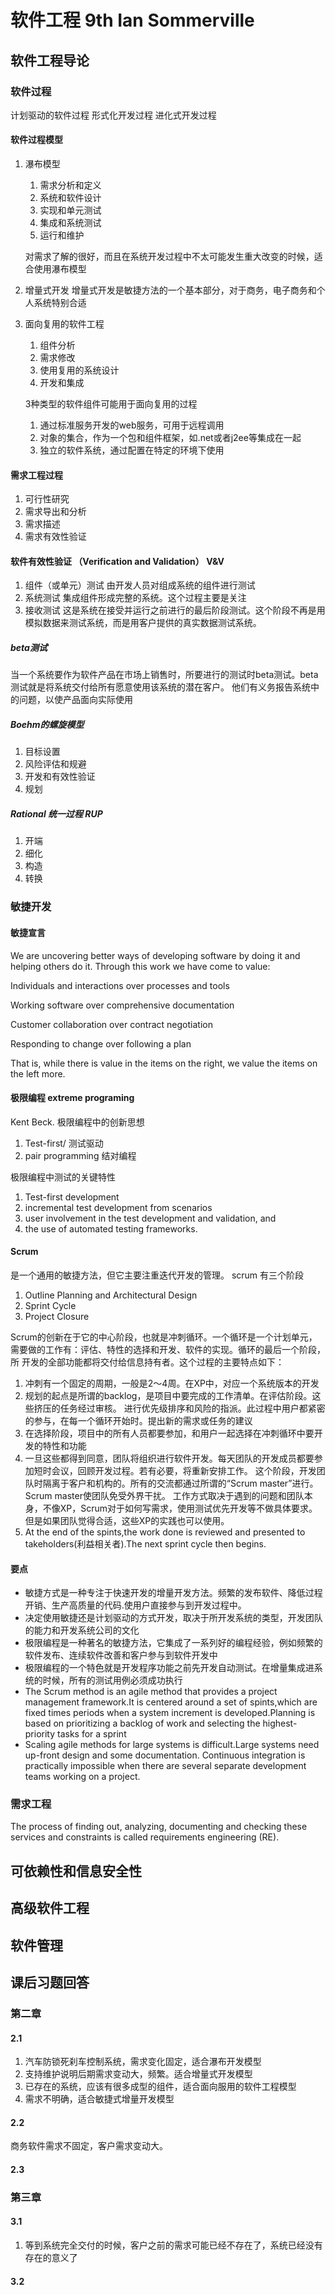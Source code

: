 # 软件工程 9th Ian Sommerville


## 软件工程导论

### 软件过程
计划驱动的软件过程
形式化开发过程
进化式开发过程

#### 软件过程模型
1. 瀑布模型
    1. 需求分析和定义
    2. 系统和软件设计
    3. 实现和单元测试
    4. 集成和系统测试
    5. 运行和维护


    对需求了解的很好，而且在系统开发过程中不太可能发生重大改变的时候，适合使用瀑布模型
2. 增量式开发
    增量式开发是敏捷方法的一个基本部分，对于商务，电子商务和个人系统特别合适
3. 面向复用的软件工程
    1. 组件分析
    2. 需求修改
    3. 使用复用的系统设计
    4. 开发和集成

    3种类型的软件组件可能用于面向复用的过程
    1. 通过标准服务开发的web服务，可用于远程调用
    2. 对象的集合，作为一个包和组件框架，如.net或者j2ee等集成在一起
    3. 独立的软件系统，通过配置在特定的环境下使用

#### 需求工程过程
1. 可行性研究
2. 需求导出和分析
3. 需求描述
4. 需求有效性验证

#### 软件有效性验证 （Verification and Validation） V&V
1. 组件（或单元）测试
    由开发人员对组成系统的组件进行测试
2. 系统测试
    集成组件形成完整的系统。这个过程主要是关注
3. 接收测试
    这是系统在接受并运行之前进行的最后阶段测试。这个阶段不再是用模拟数据来测试系统，而是用客户提供的真实数据测试系统。

##### beta测试
当一个系统要作为软件产品在市场上销售时，所要进行的测试时beta测试。beta测试就是将系统交付给所有愿意使用该系统的潜在客户。
他们有义务报告系统中的问题，以使产品面向实际使用

##### Boehm的螺旋模型
1. 目标设置
2. 风险评估和规避
3. 开发和有效性验证
4. 规划

##### Rational 统一过程  RUP
1. 开端
2. 细化
3. 构造
4. 转换

### 敏捷开发
#### 敏捷宣言
We are uncovering better ways of developing software by doing it and helping others do it. Through this work we have come to value:

Individuals and interactions over processes and tools 

Working software over comprehensive documentation 

Customer collaboration over contract negotiation 

Responding to change over following a plan

That is, while there is value in the items on the right, we value the items on the left more.
#### 极限编程 extreme programing
Kent Beck.
极限编程中的创新思想
1. Test-first/ 测试驱动
2. pair programming 结对编程


极限编程中测试的关键特性
1. Test-first development 
2. incremental test development from scenarios
3. user involvement in the test development and validation, and
4. the use of automated testing frameworks. 

#### Scrum
是一个通用的敏捷方法，但它主要注重迭代开发的管理。
scrum 有三个阶段
1. Outline Planning and Architectural Design
2. Sprint Cycle
3. Project Closure

Scrum的创新在于它的中心阶段，也就是冲刺循环。一个循环是一个计划单元，需要做的工作有：评估、特性的选择和开发、软件的实现。循环的最后一个阶段，所
开发的全部功能都将交付给信息持有者。这个过程的主要特点如下：
1. 冲刺有一个固定的周期，一般是2～4周。在XP中，对应一个系统版本的开发
2. 规划的起点是所谓的backlog，是项目中要完成的工作清单。在评估阶段。这些挤压的任务经过审核。
进行优先级排序和风险的指派。此过程中用户都紧密的参与，在每一个循环开始时。提出新的需求或任务的建议
3. 在选择阶段，项目中的所有人员都要参加，和用户一起选择在冲刺循环中要开发的特性和功能
4. 一旦这些都得到同意，团队将组织进行软件开发。每天团队的开发成员都要参加短时会议，回顾开发过程。若有必要，将重新安排工作。
这个阶段，开发团队时隔离于客户和机构的。所有的交流都通过所谓的“Scrum master”进行。Scrum master使团队免受外界干扰。
工作方式取决于遇到的问题和团队本身，不像XP，Scrum对于如何写需求，使用测试优先开发等不做具体要求。但是如果团队觉得合适，这些XP的实践也可以使用。
5. At the end of the spints,the work done is reviewed and presented to takeholders(利益相关者).The next sprint cycle then begins.

#### 要点
- 敏捷方式是一种专注于快速开发的增量开发方法。频繁的发布软件、降低过程开销、生产高质量的代码.使用户直接参与到开发过程中。
- 决定使用敏捷还是计划驱动的方式开发，取决于所开发系统的类型，开发团队的能力和开发系统公司的文化
- 极限编程是一种著名的敏捷方法，它集成了一系列好的编程经验，例如频繁的软件发布、连续软件改善和客户参与到软件开发中
- 极限编程的一个特色就是开发程序功能之前先开发自动测试。在增量集成进系统的时候，所有的测试用例必须成功执行
- The Scrum method is an agile method that provides a project management framework.It is centered around a set of spints,which are 
fixed times periods when a system increment is developed.Planning is based on prioritizing a backlog of work and selecting the highest-
priority tasks for a sprint
- Scaling agile methods for large systems is difficult.Large systems need up-front design and some documentation. Continuous integration is practically impossible when there are several separate development teams working on a project.





### 需求工程
 The process of finding out, analyzing, documenting and checking these services and constraints is called requirements engineering (RE).



## 可依赖性和信息安全性

## 高级软件工程

## 软件管理

## 课后习题回答

### 第二章
#### 2.1 
1. 汽车防锁死刹车控制系统，需求变化固定，适合瀑布开发模型
2. 支持维护说明后期需求变动大，频繁。适合增量式开发模型
3. 已存在的系统，应该有很多成型的组件，适合面向服用的软件工程模型
4. 需求不明确，适合敏捷式增量开发模型
#### 2.2 
商务软件需求不固定，客户需求变动大。
#### 2.3
### 第三章
#### 3.1 
1. 等到系统完全交付的时候，客户之前的需求可能已经不存在了，系统已经没有存在的意义了
#### 3.2


